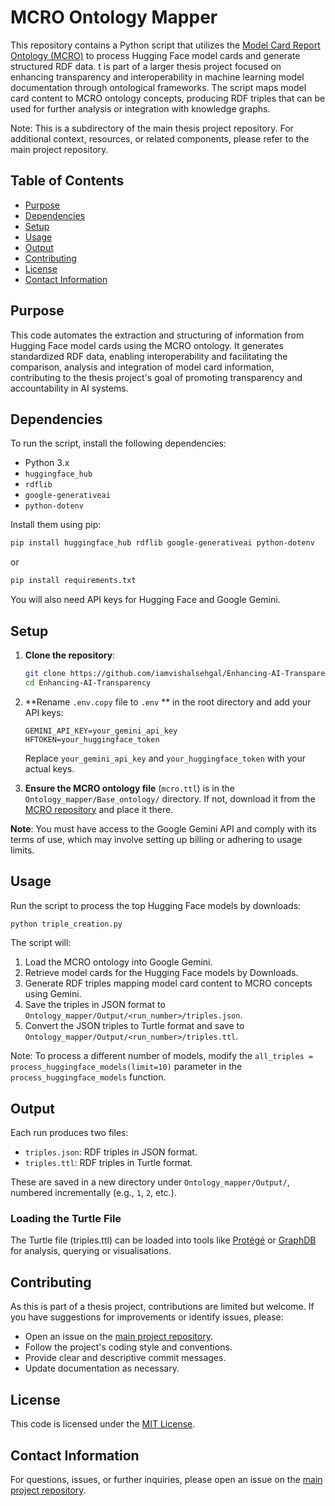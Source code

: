 # MCRO Ontology Mapper

This repository contains a Python script that utilizes the [Model Card Report Ontology (MCRO)](https://github.com/UTHealth-Ontology/MCRO) to process Hugging Face model cards and generate structured RDF data. t is part of a larger thesis project focused on enhancing transparency and interoperability in machine learning model documentation through ontological frameworks. The script maps model card content to MCRO ontology concepts, producing RDF triples that can be used for further analysis or integration with knowledge graphs.

Note: This is a subdirectory of the main thesis project repository. For additional context, resources, or related components, please refer to the main project repository.

## Table of Contents

- [Purpose](#purpose)
- [Dependencies](#dependencies)
- [Setup](#setup)
- [Usage](#usage)
- [Output](#output)
- [Contributing](#contributing)
- [License](#license)
- [Contact Information](#contact-information)

## Purpose

This code automates the extraction and structuring of information from Hugging Face model cards using the MCRO ontology. It generates standardized RDF data, enabling interoperability and facilitating the comparison, analysis and integration of model card information, contributing to the thesis project's goal of promoting transparency and accountability in AI systems.

## Dependencies

To run the script, install the following dependencies:

- Python 3.x
- `huggingface_hub`
- `rdflib`
- `google-generativeai`
- `python-dotenv`

Install them using pip:

```bash
pip install huggingface_hub rdflib google-generativeai python-dotenv
```

or 

```bash
pip install requirements.txt
```
You will also need API keys for Hugging Face and Google Gemini.

## Setup

1. **Clone the repository**:

   ```bash
   git clone https://github.com/iamvishalsehgal/Enhancing-AI-Transparency.git
   cd Enhancing-AI-Transparency
   ```

2. **Rename `.env.copy` file to `.env` ** in the root directory and add your API keys:

   ```
   GEMINI_API_KEY=your_gemini_api_key
   HFTOKEN=your_huggingface_token
   ```

   Replace `your_gemini_api_key` and `your_huggingface_token` with your actual keys.

3. **Ensure the MCRO ontology file** (`mcro.ttl`) is in the `Ontology_mapper/Base_ontology/` directory. If not, download it from the [MCRO repository](https://github.com/UTHealth-Ontology/MCRO/tree/main) and place it there.

**Note**: You must have access to the Google Gemini API and comply with its terms of use, which may involve setting up billing or adhering to usage limits.

## Usage

Run the script to process the top Hugging Face models by downloads:

```bash
python triple_creation.py
```

The script will:
1. Load the MCRO ontology into Google Gemini.
2. Retrieve model cards for the Hugging Face models by Downloads.
3. Generate RDF triples mapping model card content to MCRO concepts using Gemini.
4. Save the triples in JSON format to `Ontology_mapper/Output/<run_number>/triples.json`.
5. Convert the JSON triples to Turtle format and save to `Ontology_mapper/Output/<run_number>/triples.ttl`.

Note: To process a different number of models, modify the `all_triples = process_huggingface_models(limit=10)` parameter in the `process_huggingface_models` function.

## Output

Each run produces two files:
- `triples.json`: RDF triples in JSON format.
- `triples.ttl`: RDF triples in Turtle format.

These are saved in a new directory under `Ontology_mapper/Output/`, numbered incrementally (e.g., `1`, `2`, etc.).

### Loading the Turtle File

The Turtle file (triples.ttl) can be loaded into tools like [Protégé](https://protege.stanford.edu/) or [GraphDB](https://graphdb.ontotext.com) for analysis, querying or visualisations.

## Contributing

As this is part of a thesis project, contributions are limited but welcome. If you have suggestions for improvements or identify issues, please:
- Open an issue on the [main project repository](https://github.com/iamvishalsehgal/Enhancing-AI-Transparency.git).
- Follow the project's coding style and conventions.
- Provide clear and descriptive commit messages.
- Update documentation as necessary.

## License

This code is licensed under the [MIT License](license).

## Contact Information

For questions, issues, or further inquiries, please open an issue on the [main project repository](https://github.com/iamvishalsehgal/Enhancing-AI-Transparency/issues).


